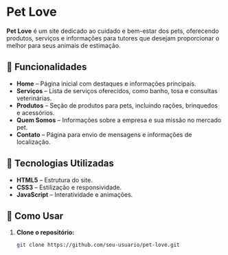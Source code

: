 # Pet Love

**Pet Love** é um site dedicado ao cuidado e bem-estar dos pets, oferecendo produtos, serviços e informações para tutores que desejam proporcionar o melhor para seus animais de estimação.

## 📌 Funcionalidades

- **Home** – Página inicial com destaques e informações principais.  
- **Serviços** – Lista de serviços oferecidos, como banho, tosa e consultas veterinárias.  
- **Produtos** – Seção de produtos para pets, incluindo rações, brinquedos e acessórios.  
- **Quem Somos** – Informações sobre a empresa e sua missão no mercado pet.  
- **Contato** – Página para envio de mensagens e informações de localização.  

## 🚀 Tecnologias Utilizadas

- **HTML5** – Estrutura do site.  
- **CSS3** – Estilização e responsividade.  
- **JavaScript** – Interatividade e animações.  

## 🔧 Como Usar

1. **Clone o repositório:**  
   ```sh
   git clone https://github.com/seu-usuario/pet-love.git
